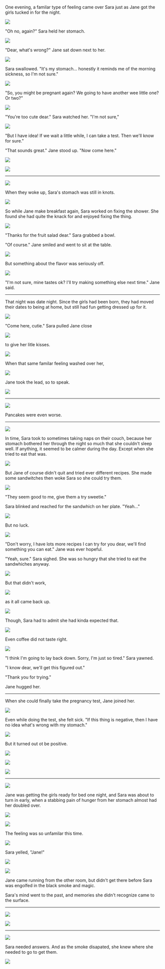 One evening, a familar type of feeling came over Sara just as Jane got the girls tucked in for the night.

![](12-12-17_4-29-29%C2%A0PM.png)

"Oh no, again?" Sara held her stomach.

![](12-12-17_4-29-44%C2%A0PM.png)

"Dear, what's wrong?" Jane sat down next to her.

![](12-12-17_4-34-06%C2%A0PM.png)

Sara swallowed. "It's my stomach... honestly it reminds me of the morning sickness, so I'm not sure."

![](12-12-17_4-32-03%C2%A0PM.png)

"So, you might be pregnant again? We going to have another wee little one? Or two?"

![](12-12-17_4-32-21%C2%A0PM.png)

"You're too cute dear." Sara watched her. "I'm not sure,"

![](12-12-17_4-33-47%C2%A0PM.png)

"But I have idea! If we wait a little while, I can take a test. Then we'll know for sure."

"That sounds great." Jane stood up. "Now come here."

![](12-12-17_4-36-11%C2%A0PM.png)

![](12-12-17_4-37-36%C2%A0PM.png)

----

![](12-12-17_4-37-57%C2%A0PM.png)

When they woke up, Sara's stomach was still in knots.

![](12-12-17_4-40-21%C2%A0PM.png)

So while Jane make breakfast again, Sara worked on fixing the shower. She found she had quite the knack for and enjoyed fixing the thing.

![](12-12-17_4-41-16%C2%A0PM.png)

"Thanks for the fruit salad dear." Sara grabbed a bowl.

"Of course." Jane smiled and went to sit at the table.

![](12-12-17_4-43-03%C2%A0PM.png)

But something about the flavor was seriously off.

![](12-12-17_4-43-54%C2%A0PM.png)

"I'm not sure, mine tastes ok? I'll try making something else next time." Jane said.

----

That night was date night. Since the girls had been born, they had moved their dates to being at home, but still had fun getting dressed up for it.

![](12-12-17_4-51-56%C2%A0PM.png)

"Come here, cutie." Sara pulled Jane close

![](12-12-17_4-52-20%C2%A0PM.png)

to give her litle kisses.

![](12-12-17_4-50-09%C2%A0PM.png)

When that same familar feeling washed over her,

![](12-12-17_4-49-59%C2%A0PM.png)

Jane took the lead, so to speak.

![](12-12-17_4-51-12%C2%A0PM.png)

----

![](12-12-17_5-04-04%C2%A0PM.png)

Pancakes were even worse.

----

![](12-12-17_5-10-05%C2%A0PM.png)

In time, Sara took to sometimes taking naps on their couch, because her stomach bothered her through the night so much that she couldn't sleep well. If anything, it seemed to be calmer during the day. Except when she tried to eat that was.

![](12-12-17_5-12-20%C2%A0PM.png)

But Jane of course didn't quit and tried ever different recipes. She made some sandwitches then woke Sara so she could try them.

![](12-12-17_5-13-40%C2%A0PM.png)

"They seem good to me, give them a try sweetie."

Sara blinked and reached for the sandwhich on her plate. "Yeah..."

![](12-12-17_5-14-09%C2%A0PM.png)

But no luck.

![](12-12-17_5-14-20%C2%A0PM.png)

"Don't worry, I have lots more recipes I can try for you dear, we'll find something you can eat." Jane was ever hopeful.

"Yeah, sure." Sara sighed. She was so hungry that she tried to eat the sandwhiches anyway.

![](12-12-17_5-19-44%C2%A0PM.png)

But that didn't work,

![](12-12-17_5-30-52%C2%A0PM.png)

as it all came back up.

![](12-12-17_5-31-32%C2%A0PM.png)

Though, Sara had to admit she had kinda expected that.

![](12-12-17_5-29-19%C2%A0PM.png)

Even coffee did not taste right.

![](12-12-17_5-20-48%C2%A0PM.png)

"I think I'm going to lay back down. Sorry, I'm just so tired." Sara yawned.

"I know dear, we'll get this figured out."

"Thank you for trying."

Jane hugged her.

----

When she could finally take the pregnancy test, Jane joined her.

![](12-12-17_5-35-24%C2%A0PM.png)

Even while doing the test, she felt sick. "If this thing is negative, then I have no idea what's wrong with my stomach."

![](12-12-17_5-35-57%C2%A0PM.png)

But it turned out ot be positive.

![](12-12-17_5-36-41%C2%A0PM.png)

![](12-12-17_5-37-20%C2%A0PM.png)

![](12-12-17_5-36-48%C2%A0PM.png)

----

![](12-12-17_5-40-48%C2%A0PM.png)

Jane was getting the girls ready for bed one night, and Sara was about to turn in early, when a stabbing pain of hunger from her stomach almost had her doubled over.

![](12-12-17_5-40-38%C2%A0PM.png)

![](12-12-17_5-42-25%C2%A0PM.png)

The feeling was so unfamilar this time.

![](12-12-17_5-42-41%C2%A0PM.png)

Sara yelled, "Jane!"

![](12-12-17_5-42-52%C2%A0PM.png)

![](12-12-17_5-43-18%C2%A0PM.png)

Jane came running from the other room, but didn't get there before Sara was engolfed in the black smoke and magic.

Sara's mind went to the past, and memories she didn't recognize came to the surface.

----

![](12-12-17_4-08-55%C2%A0PM.png)

![](12-12-17_4-09-07%C2%A0PM.png)

----



![](12-12-17_5-44-01%C2%A0PM.png)

Sara needed answers. And as the smoke disapated, she knew where she needed to go to get them.

![](12-12-17_6-49-16%C2%A0PM.png)
